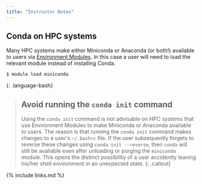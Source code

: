 ```yaml
---
title: "Instructor Notes"
---
```


## Conda on HPC systems

Many HPC systems make either Miniconda or Anaconda (or both!) available to users via
[Environment Modules](http://modules.sourceforge.net/). In this case a user will need to load the
relevant module instead of installing Conda.

~~~
$ module load miniconda
~~~
{: .language-bash}

> ## Avoid running the `conda init` command
>
> Using the `conda init` command is not advisable on HPC systems that use Environment Modules
> to make Miniconda or Anaconda available to users. The reason is that running the `conda init`
> command makes changes to a user's `~/.bashrc` file. If the user subsequently forgets to reverse
> these changes using `conda init --reverse`, then `conda` will still be available even after
> unloading or purging the `miniconda` module. This opens the distinct possibility of a user
> accidently leaving his/her shell environment in an unexpected state.
{: .callout}

{% include links.md %}
